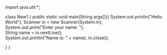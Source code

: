import java.util.*;  

 class New1 {
 public static void main(String args[]){
System.out.println("Hello World");
Scanner in = new Scanner(System.in);  
          System.out.print("Enter your name: ");  
          String name = in.nextLine();  
          System.out.println("Name is: " + name); 
      in.close();     
     
 }
}

